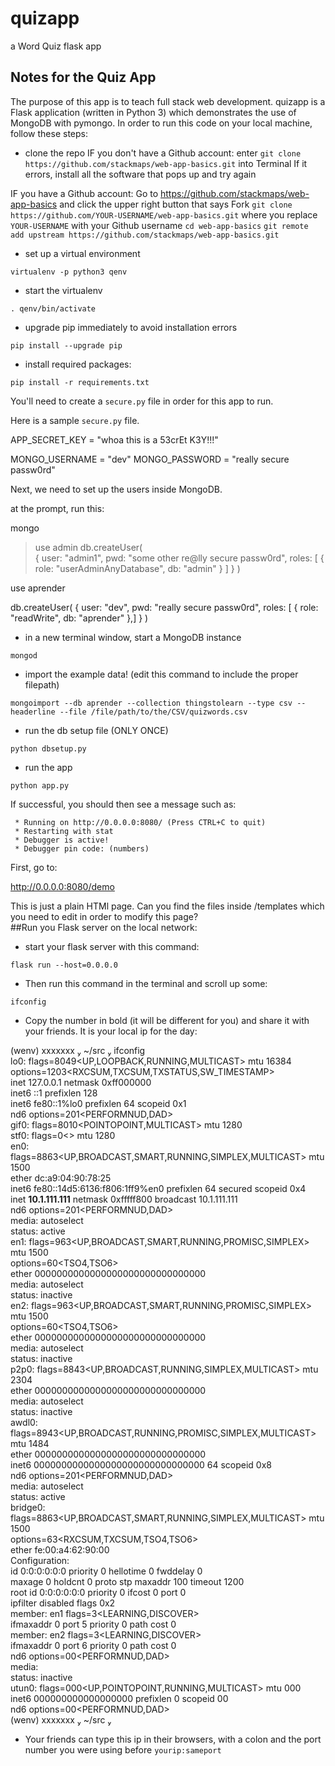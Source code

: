 # quizapp
a Word Quiz flask app

## Notes for the Quiz App

The purpose of this app is to teach full stack web development.  quizapp is a Flask application (written in Python 3) which demonstrates the use of MongoDB with pymongo.  In order to run this code on your local machine, follow these steps:

* clone the repo
IF you don't have a Github account:
enter `git clone https://github.com/stackmaps/web-app-basics.git` into Terminal
If it errors, install all the software that pops up and try again

IF you have a Github account:
Go to https://github.com/stackmaps/web-app-basics and click the upper right button that says Fork
`git clone https://github.com/YOUR-USERNAME/web-app-basics.git` where you replace `YOUR-USERNAME` with your Github username
`cd web-app-basics`
`git remote add upstream https://github.com/stackmaps/web-app-basics.git`

* set up a virtual environment

`virtualenv -p python3 qenv`

* start the virtualenv

`. qenv/bin/activate`

* upgrade pip immediately to avoid installation errors

`pip install --upgrade pip`

* install required packages:

`pip install -r requirements.txt`

You'll need to create a `secure.py` file in order for this app to run.

Here is a sample `secure.py` file.

APP_SECRET_KEY = "whoa this is a 53crEt K3Y!!!"

MONGO_USERNAME = "dev"
MONGO_PASSWORD = "really secure passw0rd"





Next, we need to set up the users inside MongoDB.

at the prompt, run this:

mongo

> use admin
db.createUser(  
  {
    user: "admin1",
    pwd: "some other re@lly secure passw0rd",
    roles: [ { role: "userAdminAnyDatabase", db: "admin" } ]
  }
)

use aprender

db.createUser(
  {
    user: "dev",
    pwd: "really secure passw0rd",
    roles: [ { role: "readWrite", db: "aprender" },]
  }
)


* in a new terminal window, start a MongoDB instance

`mongod`

* import the example data!
(edit this command to include the proper filepath)

`mongoimport --db aprender --collection thingstolearn --type csv --headerline --file /file/path/to/the/CSV/quizwords.csv`

* run the db setup file (ONLY ONCE)

`python dbsetup.py`

* run the app

`python app.py`

If successful, you should then see a message such as:

```
 * Running on http://0.0.0.0:8080/ (Press CTRL+C to quit)
 * Restarting with stat
 * Debugger is active!
 * Debugger pin code: (numbers)
```


First, go to:

http://0.0.0.0:8080/demo

This is just a plain HTMl page.  Can you find the files inside /templates which you need to edit in order to modify this page?  
##Run you Flask server on the local network:

* start your flask server with this command: 

`flask run --host=0.0.0.0`

* Then run this command in the terminal and scroll up some:

`ifconfig`

* Copy the number in bold (it will be different for you) and share it with your friends. It is your local ip for the day:

(wenv)  xxxxxxx  ~/src  ifconfig <br/>
lo0: flags=8049<UP,LOOPBACK,RUNNING,MULTICAST> mtu 16384 <br/>
	options=1203<RXCSUM,TXCSUM,TXSTATUS,SW_TIMESTAMP> <br/>
	inet 127.0.0.1 netmask 0xff000000 <br/>
	inet6 ::1 prefixlen 128 <br/>
	inet6 fe80::1%lo0 prefixlen 64 scopeid 0x1 <br/>
	nd6 options=201<PERFORMNUD,DAD> <br/>
gif0: flags=8010<POINTOPOINT,MULTICAST> mtu 1280 <br/>
stf0: flags=0<> mtu 1280 <br/>
en0: flags=8863<UP,BROADCAST,SMART,RUNNING,SIMPLEX,MULTICAST> mtu 1500 <br/>
	ether dc:a9:04:90:78:25 <br/>
	inet6 fe80::14d5:6136:f806:1ff9%en0 prefixlen 64 secured scopeid 0x4 <br/>
	inet **10.1.111.111** netmask 0xfffff800 broadcast 10.1.111.111 <br/>
	nd6 options=201<PERFORMNUD,DAD> <br/>
	media: autoselect <br/>
	status: active <br/>
en1: flags=963<UP,BROADCAST,SMART,RUNNING,PROMISC,SIMPLEX> mtu 1500 <br/>
	options=60<TSO4,TSO6> <br/>
	ether 0000000000000000000000000000000 <br/>
	media: autoselect <full-duplex> <br/>
	status: inactive <br/>
en2: flags=963<UP,BROADCAST,SMART,RUNNING,PROMISC,SIMPLEX> mtu 1500 <br/>
	options=60<TSO4,TSO6> <br/>
	ether 0000000000000000000000000000000 <br/>
	media: autoselect <full-duplex> <br/>
	status: inactive <br/>
p2p0: flags=8843<UP,BROADCAST,RUNNING,SIMPLEX,MULTICAST> mtu 2304 <br/>
	ether 0000000000000000000000000000000 <br/>
	media: autoselect <br/>
	status: inactive <br/>
awdl0: flags=8943<UP,BROADCAST,RUNNING,PROMISC,SIMPLEX,MULTICAST> mtu 1484 <br/>
	ether 0000000000000000000000000000000 <br/>
	inet6 0000000000000000000000000000000 64 scopeid 0x8 <br/>
	nd6 options=201<PERFORMNUD,DAD> <br/>
	media: autoselect <br/>
	status: active <br/>
bridge0: flags=8863<UP,BROADCAST,SMART,RUNNING,SIMPLEX,MULTICAST> mtu 1500 <br/>
	options=63<RXCSUM,TXCSUM,TSO4,TSO6> <br/>
	ether fe:00:a4:62:90:00 <br/>
	Configuration: <br/>
		id 0:0:0:0:0:0 priority 0 hellotime 0 fwddelay 0 <br/>
		maxage 0 holdcnt 0 proto stp maxaddr 100 timeout 1200 <br/>
		root id 0:0:0:0:0:0 priority 0 ifcost 0 port 0 <br/>
		ipfilter disabled flags 0x2 <br/>
	member: en1 flags=3<LEARNING,DISCOVER> <br/>
	        ifmaxaddr 0 port 5 priority 0 path cost 0 <br/>
	member: en2 flags=3<LEARNING,DISCOVER> <br/>
	        ifmaxaddr 0 port 6 priority 0 path cost 0 <br/>
	nd6 options=00<PERFORMNUD,DAD> <br/>
	media: <unknown type> <br/>
	status: inactive <br/>
utun0: flags=000<UP,POINTOPOINT,RUNNING,MULTICAST> mtu 000 <br/>
	inet6 000000000000000000 prefixlen 0 scopeid 00 <br/>
	nd6 options=00<PERFORMNUD,DAD> <br/>
(wenv)  xxxxxxx  ~/src  <br/>

* Your friends can type this ip in their browsers, with a colon and the port number you were using before
`yourip:sameport`
